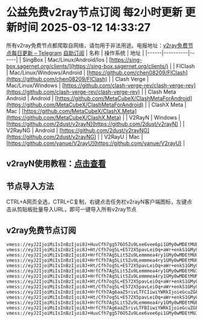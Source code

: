 # 公益免费v2ray节点订阅 每2小时更新 更新时间 2025-03-12 14:33:27
所有v2ray免费节点都爬取自网络，请勿用于非法用途。电报地址：[v2ray免费节点每日更新 – Telegram](https://t.me/just_do_chat) 
[自助订阅](https://share.colors.nyc.mn/)
| 名称 | 操作系统 | 地址 |
|------|----------|------|
| SingBox | Mac/Linux/Android/Ios | [https://sing-box.sagernet.org/clients/](https://sing-box.sagernet.org/clients/) |
| FlClash | Mac/Linux/Windows/Android | [https://github.com/chen08209/FlClash](https://github.com/chen08209/FlClash) |
| Clash Verge | Mac/Linux/Windows | [https://github.com/clash-verge-rev/clash-verge-rev](https://github.com/clash-verge-rev/clash-verge-rev) |
| Clash Meta Android | Android | [https://github.com/MetaCubeX/ClashMetaForAndroid](https://github.com/MetaCubeX/ClashMetaForAndroid) |
| ClashX Meta | Mac | [https://github.com/MetaCubeX/ClashX.Meta](https://github.com/MetaCubeX/ClashX.Meta) |
| V2RayN | Windows | [https://github.com/2dust/v2rayN](https://github.com/2dust/v2rayN) |
| V2RayNG | Android | [https://github.com/2dust/v2rayNG](https://github.com/2dust/v2rayNG) |
| V2RayU | Mac | [https://github.com/yanue/V2rayU](https://github.com/yanue/V2rayU) |
## v2rayN使用教程：[点击查看](https://blog.colors.nyc.mn/posts/how-to-use-v2rayn//)
## 节点导入方法
CTRL+A网页全选，CTRL+C复制，右键点击任务栏v2rayN客户端图标，左键点击从剪贴板批量导入URL，即可一键导入所有v2ray节点  
## v2ray免费节点订阅  
``` 
vmess://eyJ2IjoiMiIsInBzIjoi8J+HuvCfh7gg576O5Zu9Lee6vee6pi1GMy0wMDEtMUEiLCJhZGQiOiIyMDcuOTAuMjM3Ljk2IiwicG9ydCI6IjIzMDA4IiwidHlwZSI6Im5vbmUiLCJpZCI6IjM4MDNkYWEyLTk0YzEtNDNmOC05NmJiLWFjZTM5ZGRhMTQ3OCIsImFpZCI6IjAiLCJuZXQiOiJ3cyIsInBhdGgiOiIvIiwiaG9zdCI6IiIsInRscyI6IiJ9
vmess://eyJ2IjoiMiIsInBzIjoi8J+Ht/Cfh7og5L+E572X5pavLeiOq+aWr+enkS1GMy0wMDEtMUMiLCJhZGQiOiIxODUuMjIuMTUyLjIzNiIsInBvcnQiOiIyMzAxMCIsInR5cGUiOiJub25lIiwiaWQiOiI2ZTA1OWUyOS05ZTMzLTRkOGQtOGQ1My1mNjgyYmI5NjllYzQiLCJhaWQiOiIwIiwibmV0Ijoid3MiLCJwYXRoIjoiLyIsImhvc3QiOiIiLCJ0bHMiOiIifQ==
vmess://eyJ2IjoiMiIsInBzIjoi8J+HrfCfh7Ag5Lit5Zu9Lemmmea4ry1GMy0wMDEtMUUiLCJhZGQiOiIyMTIuMTkyLjEzLjY4IiwicG9ydCI6IjIzMDEwIiwidHlwZSI6Im5vbmUiLCJpZCI6ImRiZTZlNDZmLWJhNDctNDVkMi04YTUwLTRkZjQ5NGQ1ZDFhNSIsImFpZCI6IjAiLCJuZXQiOiJ3cyIsInBhdGgiOiIvIiwiaG9zdCI6IiIsInRscyI6IiJ9
vmess://eyJ2IjoiMiIsInBzIjoi8J+HrfCfh7Ag5Lit5Zu9Lemmmea4ry1GMy0wMDEtMUQiLCJhZGQiOiIyMTIuMTkyLjEzLjY4IiwicG9ydCI6IjIzMDEwIiwidHlwZSI6Im5vbmUiLCJpZCI6ImU4MTUwMjkwLTBlNGQtNDJkNi04ZDVkLTQwNWQwMmYxMTM3MCIsImFpZCI6IjAiLCJuZXQiOiJ3cyIsInBhdGgiOiIvIiwiaG9zdCI6IiIsInRscyI6IiJ9
vmess://eyJ2IjoiMiIsInBzIjoi8J+Ht/Cfh7og5L+E572X5pavLeiOq+aWr+enkS1GMy0wMDEtMUEiLCJhZGQiOiIxODUuMjIuMTUyLjIzNiIsInBvcnQiOiIyMzAxMCIsInR5cGUiOiJub25lIiwiaWQiOiIzODAzZGFhMi05NGMxLTQzZjgtOTZiYi1hY2UzOWRkYTE0NzgiLCJhaWQiOiIwIiwibmV0Ijoid3MiLCJwYXRoIjoiLyIsImhvc3QiOiIiLCJ0bHMiOiIifQ==
vmess://eyJ2IjoiMiIsInBzIjoi8J+HrfCfh7Ag5Lit5Zu9Lemmmea4ry1GMy0wMDEtMUIiLCJhZGQiOiIyMTIuMTkyLjEzLjY4IiwicG9ydCI6IjIzMDEwIiwidHlwZSI6Im5vbmUiLCJpZCI6ImU4MTY5YTg0LWYyZjctNDMxMi1iNjJkLThhM2E2ODVkZjJiMiIsImFpZCI6IjAiLCJuZXQiOiJ3cyIsInBhdGgiOiIvIiwiaG9zdCI6IiIsInRscyI6IiJ9
vmess://eyJ2IjoiMiIsInBzIjoi8J+HrfCfh7Ag5Lit5Zu9Lemmmea4ry1GMy0wMDEtMUMiLCJhZGQiOiIyMTIuMTkyLjEzLjY4IiwicG9ydCI6IjIzMDEwIiwidHlwZSI6Im5vbmUiLCJpZCI6IjZlMDU5ZTI5LTllMzMtNGQ4ZC04ZDUzLWY2ODJiYjk2OWVjNCIsImFpZCI6IjAiLCJuZXQiOiJ3cyIsInBhdGgiOiIvIiwiaG9zdCI6IiIsInRscyI6IiJ9
vmess://eyJ2IjoiMiIsInBzIjoi8J+Ht/Cfh7og5L+E572X5pavLeiOq+aWr+enkS1GMy0wMDEtMUUiLCJhZGQiOiIxODUuMjIuMTUyLjIzNiIsInBvcnQiOiIyMzAxMCIsInR5cGUiOiJub25lIiwiaWQiOiJkYmU2ZTQ2Zi1iYTQ3LTQ1ZDItOGE1MC00ZGY0OTRkNWQxYTUiLCJhaWQiOiIwIiwibmV0Ijoid3MiLCJwYXRoIjoiLyIsImhvc3QiOiIiLCJ0bHMiOiIifQ==
vmess://eyJ2IjoiMiIsInBzIjoi8J+Ht/Cfh7og5L+E572X5pavLeiOq+aWr+enkS1GMy0wMDEtMUQiLCJhZGQiOiIxODUuMjIuMTUyLjIzNiIsInBvcnQiOiIyMzAxMCIsInR5cGUiOiJub25lIiwiaWQiOiJlODE1MDI5MC0wZTRkLTQyZDYtOGQ1ZC00MDVkMDJmMTEzNzAiLCJhaWQiOiIwIiwibmV0Ijoid3MiLCJwYXRoIjoiLyIsImhvc3QiOiIiLCJ0bHMiOiIifQ==
vmess://eyJ2IjoiMiIsInBzIjoi8J+HrfCfh7Ag6aaZ5rivLTFCIiwiYWRkIjoieGcuZGFzaHVhaS5jeW91IiwicG9ydCI6IjE5OTAxIiwidHlwZSI6Im5vbmUiLCJpZCI6Ijc0YWRmNzg1LWZmZTktNGI3Mi1iNjE1LTM4MTcxODhjNjU0MCIsImFpZCI6IjAiLCJuZXQiOiJ0Y3AiLCJwYXRoIjoiLyIsImhvc3QiOiJ4Zy5kYXNodWFpLmN5b3UiLCJ0bHMiOiIifQ==
vmess://eyJ2IjoiMiIsInBzIjoi8J+Ht/Cfh7og5L+E572X5pavLeiOq+aWr+enkS1GMy0wMDEtMUIiLCJhZGQiOiIxODUuMjIuMTUyLjIzNiIsInBvcnQiOiIyMzAxMCIsInR5cGUiOiJub25lIiwiaWQiOiJlODE2OWE4NC1mMmY3LTQzMTItYjYyZC04YTNhNjg1ZGYyYjIiLCJhaWQiOiIwIiwibmV0Ijoid3MiLCJwYXRoIjoiLyIsImhvc3QiOiIiLCJ0bHMiOiIifQ==
vmess://eyJ2IjoiMiIsInBzIjoi8J+HrfCfh7Ag5Lit5Zu9Lemmmea4ry1GMy0wMDEtMUEiLCJhZGQiOiIyMTIuMTkyLjEzLjY4IiwicG9ydCI6IjIzMDEwIiwidHlwZSI6Im5vbmUiLCJpZCI6IjM4MDNkYWEyLTk0YzEtNDNmOC05NmJiLWFjZTM5ZGRhMTQ3OCIsImFpZCI6IjAiLCJuZXQiOiJ3cyIsInBhdGgiOiIvIiwiaG9zdCI6IiIsInRscyI6IiJ9
vmess://eyJ2IjoiMiIsInBzIjoi8J+HrfCfh7Ag6aaZ5rivLTFBIiwiYWRkIjoieGcuZGFzaHVhaS5jeW91IiwicG9ydCI6IjE5OTAxIiwidHlwZSI6Im5vbmUiLCJpZCI6ImFkOTg5NWVmLTkxZDAtNDg2Ni05NzhhLTUwNmI2NmM1YmYwOSIsImFpZCI6IjAiLCJuZXQiOiJ0Y3AiLCJwYXRoIjoiLyIsImhvc3QiOiJ4Zy5kYXNodWFpLmN5b3UiLCJ0bHMiOiIifQ==
vmess://eyJ2IjoiMiIsInBzIjoi8J+HuvCfh7gg576O5Zu9Lee6vee6pi1GMy0wMDEtMUIiLCJhZGQiOiIyMDcuOTAuMjM3Ljk2IiwicG9ydCI6IjIzMDA4IiwidHlwZSI6Im5vbmUiLCJpZCI6ImU4MTY5YTg0LWYyZjctNDMxMi1iNjJkLThhM2E2ODVkZjJiMiIsImFpZCI6IjAiLCJuZXQiOiJ3cyIsInBhdGgiOiIvIiwiaG9zdCI6IiIsInRscyI6IiJ9
```

